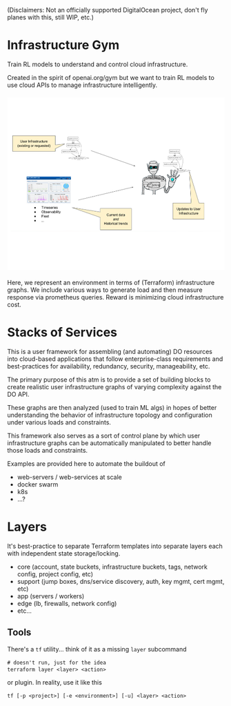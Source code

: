 
(Disclaimers: Not an officially supported DigitalOcean project, don't fly
planes with this, still WIP, etc.)


# Infrastructure Gym

Train RL models to understand and control cloud infrastructure.

Created in the spirit of openai.org/gym but we want to train RL models to use
cloud APIs to manage infrastructure intelligently.

<h4 align="center"><img src="docs/media/RL4infra.svg" alt="An Infrastructure Gym" height="400"></h4>

Here, we represent an environment in terms of (Terraform) infrastructure
graphs.  We include various ways to generate load and then measure response via
prometheus queries.  Reward is minimizing cloud infrastructure cost.


# Stacks of Services

This is a user framework for assembling (and automating) DO resources into
cloud-based applications that follow enterprise-class requirements and
best-practices for availability, redundancy, security, manageability, etc.

The primary purpose of this atm is to provide a set of building blocks to
create realistic user infrastructure graphs of varying complexity against the
DO API.

These graphs are then analyzed (used to train ML algs) in hopes of better
understanding the behavior of infrastructure topology and configuration under
various loads and constraints.

This framework also serves as a sort of control plane by which user
infrastructure graphs can be automatically manipulated to better handle those
loads and constraints.

Examples are provided here to automate the buildout of
- web-servers / web-services at scale
- docker swarm
- k8s
- ...?


# Layers

It's best-practice to separate Terraform templates into separate layers each
with independent state storage/locking.

- core (account, state buckets, infrastructure buckets, tags, network config,
  project config, etc)
- support (jump boxes, dns/service discovery, auth, key mgmt, cert mgmt, etc)
- app (servers / workers)
- edge (lb, firewalls, network config)
- etc...


## Tools

There's a `tf` utility... think of it as a missing `layer` subcommand

    # doesn't run, just for the idea
    terraform layer <layer> <action>

or plugin.  In reality, use it like this

    tf [-p <project>] [-e <environment>] [-u] <layer> <action>

